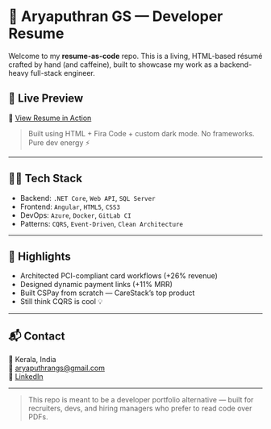 # 🧾 Aryaputhran GS — Developer Resume

Welcome to my **resume-as-code** repo. This is a living, HTML-based résumé crafted by hand (and caffeine), built to showcase my work as a backend-heavy full-stack engineer.

## 🚀 Live Preview

🔗 [View Resume in Action](https://gsaryaputhran.github.io/CV/)

> Built using HTML + Fira Code + custom dark mode. No frameworks. Pure dev energy ⚡

---

## 👨‍💻 Tech Stack

- Backend: `.NET Core`, `Web API`, `SQL Server`
- Frontend: `Angular`, `HTML5`, `CSS3`
- DevOps: `Azure`, `Docker`, `GitLab CI`
- Patterns: `CQRS`, `Event-Driven`, `Clean Architecture`

---

## 🧠 Highlights

- Architected PCI-compliant card workflows (+26% revenue)
- Designed dynamic payment links (+11% MRR)
- Built CSPay from scratch — CareStack’s top product
- Still think CQRS is cool 💡

---

## 📬 Contact

📍 Kerala, India  
📧 [aryaputhrangs@gmail.com](mailto:aryaputhrangs@gmail.com)  
🔗 [LinkedIn](https://www.linkedin.com/in/aryaputhran)

---

> This repo is meant to be a developer portfolio alternative — built for recruiters, devs, and hiring managers who prefer to read code over PDFs.
